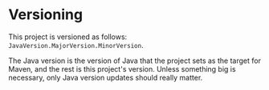 # Versioning
This project is versioned as follows: `JavaVersion.MajorVersion.MinorVersion`.

The Java version is the version of Java that the project sets as the target for
Maven, and the rest is this project's version. Unless something big is necessary,
only Java version updates should really matter.